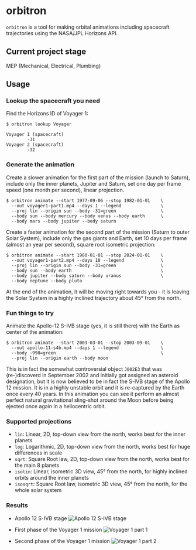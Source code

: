 # orbitron

`orbitron` is a tool for making orbital animations including spacecraft trajectories using the NASA/JPL Horizons API.

## Current project stage

MEP (Mechanical, Electrical, Plumbing)

## Usage

### Lookup the spacecraft you need

Find the Horizons ID of Voyager 1:

```shell
$ orbitron lookup Voyager

Voyager 1 (spacecraft)
		-31
Voyager 2 (spacecraft)
		-32

```

### Generate the animation

Create a slower animation for the first part of the mission (launch to Saturn), include only the inner planets, Jupiter and Saturn, set one day per frame speed (one month per second), linear projection.

```shell
$ orbitron animate --start 1977-09-06 --stop 1982-01-01    \
  --out voyager1-part1.mp4 --days 1 --legend               \
  --proj lin --origin sun --body -31=green                 \
  --body sun --body mercury --body venus --body earth      \
  --body mars --body jupiter --body saturn
```

Create a faster animation for the second part of the mission (Saturn to outer Solar System), include only the gas giants and Earth, set 10 days per frame (almost an year per second), square root isometric projection:

```shell
$ orbitron animate --start 1980-01-01 --stop 2024-01-01    \
  --out voyager1-part2.mp4 --days 10 --legend              \
  --proj lin --origin sun --body -31=green                 \
  --body sun --body earth                                  \
  --body jupiter --body saturn --body uranus               \
  --body neptune --body pluto
```

At the end of the animation, it will be moving right towards you - it is leaving the Solar System in a highly inclined trajectory about 45° from the north.

### Fun things to try

Animate the Apollo-12 S-IVB stage (yes, it is still there) with the Earth as center of the animation:
```shell
$ orbitron animate --start 2003-03-01 --stop 2003-09-01    \
  --out apollo-11-s4b.mp4 --days 1 --legend                \
  --body -998=green                                        \
  --proj lin --origin earth --body moon 
```

This is in fact the somewhat controversial object `J002E3` that was (re-)discoverd in September 2002 and initially got assigned an asteroid designation, but it is now believed to be in fact the S-IVB stage of the Apollo 12 mission. It is in a highly unstable orbit and it is re-captured by the Earth once every 40 years. In this animation you can see it perform an almost perfect natural gravitational sling-shot around the Moon before being ejected once again in a heliocentric orbit.

### Supported projections

* `lin`: Linear, 2D, top-down view from the north, works best for the inner planets
* `log`: Logarithmic, 2D, top-down view from the north, works best for huge differences in scale
* `sqrt`: Square Root law, 2D, top-down view from the north, works best for the main 8 planets
* `isolin`: Linear, isometric 3D view, 45° from the north, for highly inclined orbits around the inner planets
* `isosqrt`: Square Root law, isometric 3D view, 45° from the north, for the whole solar system

### Results


* Apollo 12 S-IVB stage
![Apollo 12 S-IVB stage](https://imgur.com/zT4lYws.gif)

* First phase of the Voyager 1 mission
![Voyager 1 part 1](https://imgur.com/4fx1SjT.gif)

* Second phase of the Voyager 1 mission
![Voyager 1 part 2](https://imgur.com/ctE6vUI.gif)
